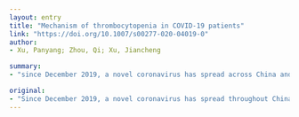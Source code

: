 ```yaml
---
layout: entry
title: "Mechanism of thrombocytopenia in COVID-19 patients"
link: "https://doi.org/10.1007/s00277-020-04019-0"
author:
- Xu, Panyang; Zhou, Qi; Xu, Jiancheng

summary:
- "since December 2019, a novel coronavirus has spread across China and across the world. Some studies reported cases of thrombocytopenia, but hardly any studies mentioned how the virus causes the disease. We propose several mechanisms by which the virus is causing a continuous increase in confirmed cases within a short period of time. Since December 2019, the virus has spread throughout China and around the world, causing an increase in cases. The virus causes a constant increase in the number of confirmed cases of the virus. There have been a number of cases have been reported in China and worldwide since December 2019."

original:
- "Since December 2019, a novel coronavirus has spread throughout China and across the world, causing a continuous increase in confirmed cases within a short period of time. Some studies reported cases of thrombocytopenia, but hardly any studies mentioned how the virus causes thrombocytopenia. We propose several mechanisms by which coronavirus disease 2019 causes thrombocytopenia to better understand this disease and provide more clinical treatment options."
---
```



